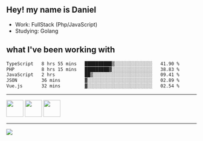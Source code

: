 ## Hey! my name is Daniel

- Work: FullStack (Php/JavaScript)
- Studying: Golang

## what I've been working with
<!--START_SECTION:waka-->

```txt
TypeScript   8 hrs 55 mins   ██████████▒░░░░░░░░░░░░░░   41.90 %
PHP          8 hrs 15 mins   █████████▓░░░░░░░░░░░░░░░   38.83 %
JavaScript   2 hrs           ██▒░░░░░░░░░░░░░░░░░░░░░░   09.41 %
JSON         36 mins         ▓░░░░░░░░░░░░░░░░░░░░░░░░   02.89 %
Vue.js       32 mins         ▓░░░░░░░░░░░░░░░░░░░░░░░░   02.54 %
```

<!--END_SECTION:waka-->
    

<hr>
<div>
    <img height="45" src="https://img.icons8.com/color/48/000000/nodejs.png"/>
    <img height="45" src="https://www.vectorlogo.zone/logos/golang/golang-ar21.svg">
    <img height="45" src="https://www.vectorlogo.zone/logos/nestjs/nestjs-icon.svg">
</div>
<hr>
<div>
    <a href="https://www.linkedin.com/in/daniel-lucas-bb7b82193/" target="_blank">
        <img src="https://img.shields.io/badge/LinkedIn-0077B5?style=for-the-badge&logo=linkedin&logoColor=white">
    </a>
</div>
